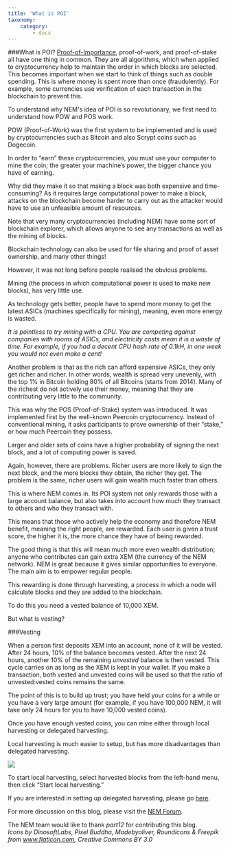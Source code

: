 ```yaml
---
title: 'What is POI'
taxonomy:
    category:
        - docs
---
```


###What is POI?
[Proof-of-Importance](http://nem.io/NEM_techRef.pdf#section.7), proof-of-work, and proof-of-stake all have one thing in common. They are all algorithms, which when applied to cryptocurrency help to maintain the order in which blocks are selected.  This becomes important when we start to think of things such as double spending. This is where money is spent more than once (fraudulently). For example, some currencies use verification of each transaction in the blockchain to prevent this.
 
To understand why NEM's idea of POI is so revolutionary, we first need to understand how POW and POS work.
 
POW (Proof-of-Work) was the first system to be implemented and is used by cryptocurrencies such as Bitcoin and also Scrypt coins such as Dogecoin.
 
In order to “earn” these cryptocurrencies, you must use your computer to mine the coin; the greater your machine’s power, the bigger chance you have of earning.
 
Why did they make it so that making a block was both expensive and time-consuming? As it requires large computational power to make a block, attacks on the blockchain become harder to carry out as the attacker would have to use an unfeasible amount of resources.
 
Note that very many cryptocurrencies (including NEM) have some sort of blockchain explorer, which allows anyone to see any transactions as well as the mining of blocks.
 
Blockchain technology can also be used for file sharing and proof of asset ownership, and many other things!
 
However, it was not long before people realised the obvious problems.
 
Mining (the process in which computational power is used to make new blocks), has very little use.
 
As technology gets better, people have to spend more money to get the latest ASICs (machines specifically for mining), meaning, even more energy is wasted.
 

 
*It is pointless to try mining with a CPU. You are competing against companies with rooms of ASICs, and electricity costs mean it is a waste of time. For example, if you had a decent CPU hash rate of 0.1kH, in one week you would not even make a cent!*
 
Another problem is that as the rich can afford expensive ASICs, they only get richer and richer. In other words, wealth is spread very unevenly, with the top 1% in Bitcoin holding 80% of all Bitcoins (starts from 2014). Many of the richest do not actively use their money, meaning that they are contributing very little to the community.
 
This was why the POS (Proof-of-Stake) system was introduced. It was implemented first by the well-known Peercoin cryptocurrency. Instead of conventional mining, it asks participants to prove ownership of their “stake,” or how much Peercoin they possess.


Larger and older sets of coins have a higher probability of signing the next block, and a lot of computing power is saved.
 
Again, however, there are problems. Richer users are more likely to sign the next block, and the more blocks they obtain, the richer they get. The problem is the same, richer users will gain wealth much faster than others.
 
 
 
This is where NEM comes in. Its POI system not only rewards those with a large account balance, but also takes into account how much they transact to others and who they transact with.
 
This means that those who actively help the economy and therefore NEM benefit, meaning the right people, are rewarded. Each user is given a trust score, the higher it is, the more chance they have of being rewarded.
 
The good thing is that this will mean much more even wealth distribution; anyone who contributes can gain extra XEM (the currency of the NEM network). NEM is great because it gives similar opportunities to everyone. The main aim is to empower regular people.
 
 
This rewarding is done through harvesting, a process in which a node will calculate blocks and they are added to the blockchain.
 
To do this you need a vested balance of 10,000 XEM.
 
But what is vesting?
 
 
 
###Vesting
 
When a person first deposits XEM into an account, none of it will be vested. After 24 hours, 10% of the balance becomes vested. After the next 24 hours, another 10% of the remaining *unvested* balance is then vested. This cycle carries on as long as the XEM is kept in your wallet. If you make a transaction, both vested and unvested coins will be used so that the ratio of unvested:vested coins remains the same.
 
 
The point of this is to build up trust; you have held your coins for a while or you have a very large amount (for example, if you have 100,000 NEM, it will take only 24 hours for you to have 10,000 vested coins).
 
 
Once you have enough vested coins, you can mine either through local harvesting or delegated harvesting.
 
Local harvesting is much easier to setup, but has more disadvantages than delegated harvesting.
 
![](https://blog.nem.io/content/images/2015/03/Screenshot-2015-03-28-13-19-38.png)
 
To start local harvesting, select harvested blocks from the left-hand menu, then click “Start local harvesting.”
 
If you are interested in setting up delegated harvesting, please go [here](http://blog.nem.io/how-local-and-delegated-harvesting-works/).
 
For more discussion on this blog, please visit the [NEM Forum](https://forum.nem.io/). 
 
The NEM team would like to thank *part12* for contributing this blog.  
*Icons by DinosoftLabs, Pixel Buddha, Madebyoliver, Roundicons & Freepik from www.flaticon.com, Creative Commons BY 3.0*